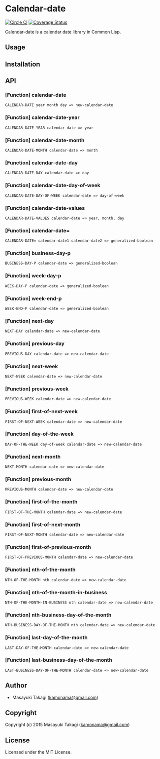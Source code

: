# Calendar-date

[![Circle CI](https://circleci.com/gh/takagi/calendar-date/tree/master.svg?style=shield)](https://circleci.com/gh/takagi/calendar-date/tree/master)
[![Coverage Status](https://coveralls.io/repos/takagi/calendar-date/badge.svg?branch=master&service=github)](https://coveralls.io/github/takagi/calendar-date?branch=master)

Calendar-date is a calendar date library in Common Lisp.

## Usage

## Installation

## API

### [Function] calendar-date

    CALENDAR-DATE year month day => new-calendar-date

### [Function] calendar-date-year

    CALENDAR-DATE-YEAR calendar-date => year

### [Function] calendar-date-month

    CALENDAR-DATE-MONTH calendar-date => month

### [Function] calendar-date-day

    CALENDAR-DATE-DAY calendar-date => day

### [Function] calendar-date-day-of-week

    CALENDAR-DATE-DAY-OF-WEEK calendar-date => day-of-week

### [Function] calendar-date-values

    CALENDAR-DATE-VALUES calendar-date => year, month, day

### [Function] calendar-date=

    CALENDAR-DATE= calendar-date1 calendar-date2 => generalized-boolean

### [Function] business-day-p

    BUSINESS-DAY-P calendar-date => generalized-boolean

### [Function] week-day-p

    WEEK-DAY-P calendar-date => generalized-boolean

### [Function] week-end-p

    WEEK-END-P calendar-date => generalized-boolean

### [Function] next-day

    NEXT-DAY calendar-date => new-calendar-date

### [Function] previous-day

    PREVIOUS-DAY calendar-date => new-calendar-date

### [Function] next-week

    NEXT-WEEK calendar-date => new-calendar-date

### [Function] previous-week

    PREVIOUS-WEEK calendar-date => new-calendar-date

### [Function] first-of-next-week

    FIRST-OF-NEXT-WEEK calendar-date => new-calendar-date

### [Function] day-of-the-week

    DAY-OF-THE-WEEK day-of-week calendar-date => new-calendar-date

### [Function] next-month

    NEXT-MONTH calendar-date => new-calendar-date

### [Function] previous-month

    PREVIOUS-MONTH calendar-date => new-calendar-date

### [Function] first-of-the-month

    FIRST-OF-THE-MONTH calendar-date => new-calendar-date

### [Function] first-of-next-month

    FIRST-OF-NEXT-MONTH calendar-date => new-calendar-date

### [Function] first-of-previous-month

    FIRST-OF-PREVIOUS-MONTH calendar-date => new-calendar-date

### [Function] nth-of-the-month

    NTH-OF-THE-MONTH nth calendar-date => new-calendar-date

### [Function] nth-of-the-month-in-business

    NTH-OF-THE-MONTH-IN-BUSINESS nth calendar-date => new-calendar-date

### [Function] nth-business-day-of-the-month

    NTH-BUSINESS-DAY-OF-THE-MONTH nth calendar-date => new-calendar-date

### [Function] last-day-of-the-month

    LAST-DAY-OF-THE-MONTH calendar-date => new-calendar-date

### [Function] last-business-day-of-the-month

    LAST-BUSINESS-DAY-OF-THE-MONTH calendar-date => new-calendar-date

## Author

* Masayuki Takagi (kamonama@gmail.com)

## Copyright

Copyright (c) 2015 Masayuki Takagi (kamonama@gmail.com)

## License

Licensed under the MIT License.
